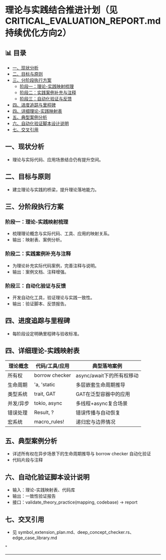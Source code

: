 ﻿# 理论与实践结合推进计划（见CRITICAL_EVALUATION_REPORT.md 持续优化方向2）


## 📊 目录

- [一、现状分析](#一现状分析)
- [二、目标与原则](#二目标与原则)
- [三、分阶段执行方案](#三分阶段执行方案)
  - [阶段一：理论-实践映射梳理](#阶段一理论-实践映射梳理)
  - [阶段二：实践案例补充与注释](#阶段二实践案例补充与注释)
  - [阶段三：自动化验证与反馈](#阶段三自动化验证与反馈)
- [四、进度追踪与里程碑](#四进度追踪与里程碑)
- [四、详细理论-实践映射表](#四详细理论-实践映射表)
- [五、典型案例分析](#五典型案例分析)
- [六、自动化验证脚本设计说明](#六自动化验证脚本设计说明)
- [七、交叉引用](#七交叉引用)


## 一、现状分析

- 理论与实际代码、应用场景结合仍有提升空间。

## 二、目标与原则

- 建立理论与实践的桥梁，提升理论落地能力。

## 三、分阶段执行方案

### 阶段一：理论-实践映射梳理

- 梳理理论概念与实际代码、工具、应用的映射关系。
- 输出：映射表、案例分析。

### 阶段二：实践案例补充与注释

- 为理论补充实际代码案例，完善注释与说明。
- 输出：案例文档、注释增强。

### 阶段三：自动化验证与反馈

- 开发自动化工具，验证理论与实践一致性。
- 输出：验证脚本、反馈报告。

## 四、进度追踪与里程碑

- 每阶段设定明确里程碑与验收标准。

## 四、详细理论-实践映射表

| 理论概念   | 代码/工具/应用 | 典型落地案例 |
|------------|----------------|--------------|
| 所有权     | borrow checker | async/await下的所有权移动 |
| 生命周期   | 'a, 'static    | 多层嵌套生命周期推导 |
| 类型系统   | trait, GAT     | GAT在泛型容器中的应用 |
| 并发/异步  | tokio, async   | 多线程+async复合场景 |
| 错误处理   | Result, ?      | 错误传播与自动恢复 |
| 宏系统     | macro_rules!   | 递归宏与边界情况 |

## 五、典型案例分析

- 详述所有权在异步场景下的生命周期推导与 borrow checker 自动化验证
- 代码片段与注释

## 六、自动化验证脚本设计说明

- 输入：理论-实践映射表、代码库
- 输出：一致性验证报告
- 接口：validate_theory_practice(mapping, codebase) -> report

## 七、交叉引用

- 见 symbol_extension_plan.md、deep_concept_checker.rs、edge_case_library.md

"

---
